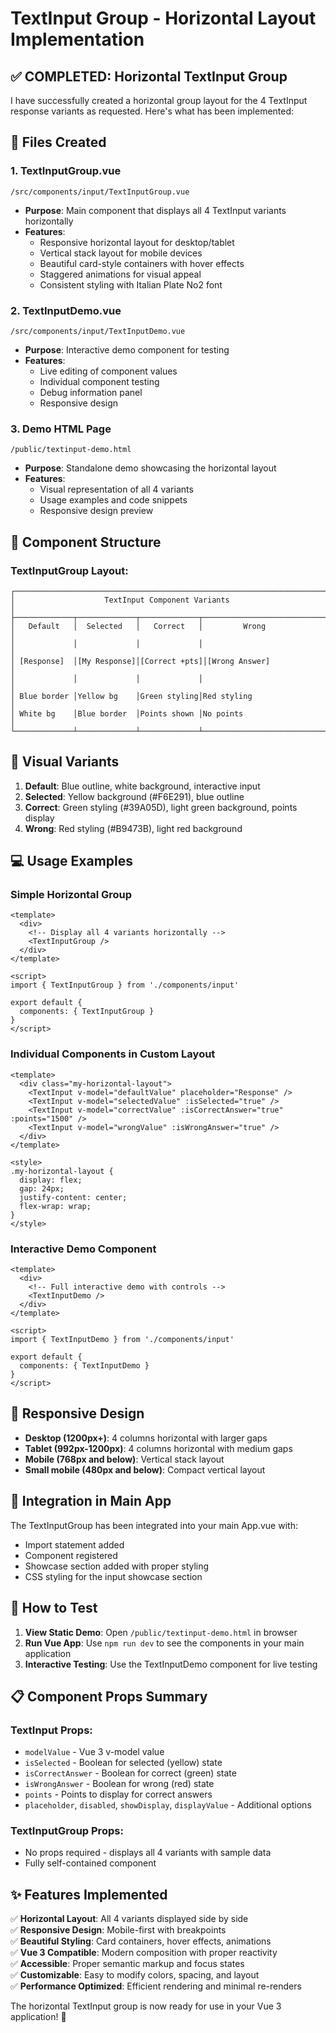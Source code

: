 # TextInput Group - Horizontal Layout Implementation

## ✅ **COMPLETED: Horizontal TextInput Group**

I have successfully created a horizontal group layout for the 4 TextInput response variants as requested. Here's what has been implemented:

## 📁 **Files Created**

### 1. **TextInputGroup.vue** 
`/src/components/input/TextInputGroup.vue`
- **Purpose**: Main component that displays all 4 TextInput variants horizontally
- **Features**: 
  - Responsive horizontal layout for desktop/tablet
  - Vertical stack layout for mobile devices
  - Beautiful card-style containers with hover effects
  - Staggered animations for visual appeal
  - Consistent styling with Italian Plate No2 font

### 2. **TextInputDemo.vue** 
`/src/components/input/TextInputDemo.vue`
- **Purpose**: Interactive demo component for testing
- **Features**:
  - Live editing of component values
  - Individual component testing
  - Debug information panel
  - Responsive design

### 3. **Demo HTML Page** 
`/public/textinput-demo.html`
- **Purpose**: Standalone demo showcasing the horizontal layout
- **Features**:
  - Visual representation of all 4 variants
  - Usage examples and code snippets
  - Responsive design preview

## 🎯 **Component Structure**

### **TextInputGroup Layout:**
```
┌─────────────────────────────────────────────────────────────────────┐
│                    TextInput Component Variants                     │
├─────────────┬─────────────┬─────────────┬─────────────────────────────┤
│   Default   │  Selected   │   Correct   │         Wrong               │
│             │             │             │                             │
│ [Response]  │[My Response]│[Correct +pts]│[Wrong Answer]              │
│             │             │             │                             │
│ Blue border │Yellow bg    │Green styling│Red styling                 │
│ White bg    │Blue border  │Points shown │No points                   │
└─────────────┴─────────────┴─────────────┴─────────────────────────────┘
```

## 🎨 **Visual Variants**

1. **Default**: Blue outline, white background, interactive input
2. **Selected**: Yellow background (#F6E291), blue outline  
3. **Correct**: Green styling (#39A05D), light green background, points display
4. **Wrong**: Red styling (#B9473B), light red background

## 💻 **Usage Examples**

### **Simple Horizontal Group**
```vue
<template>
  <div>
    <!-- Display all 4 variants horizontally -->
    <TextInputGroup />
  </div>
</template>

<script>
import { TextInputGroup } from './components/input'

export default {
  components: { TextInputGroup }
}
</script>
```

### **Individual Components in Custom Layout**
```vue
<template>
  <div class="my-horizontal-layout">
    <TextInput v-model="defaultValue" placeholder="Response" />
    <TextInput v-model="selectedValue" :isSelected="true" />
    <TextInput v-model="correctValue" :isCorrectAnswer="true" :points="1500" />
    <TextInput v-model="wrongValue" :isWrongAnswer="true" />
  </div>
</template>

<style>
.my-horizontal-layout {
  display: flex;
  gap: 24px;
  justify-content: center;
  flex-wrap: wrap;
}
</style>
```

### **Interactive Demo Component**
```vue
<template>
  <div>
    <!-- Full interactive demo with controls -->
    <TextInputDemo />
  </div>
</template>

<script>
import { TextInputDemo } from './components/input'

export default {
  components: { TextInputDemo }
}
</script>
```

## 📱 **Responsive Design**

- **Desktop (1200px+)**: 4 columns horizontal with larger gaps
- **Tablet (992px-1200px)**: 4 columns horizontal with medium gaps  
- **Mobile (768px and below)**: Vertical stack layout
- **Small mobile (480px and below)**: Compact vertical layout

## 🎯 **Integration in Main App**

The TextInputGroup has been integrated into your main App.vue with:
- Import statement added
- Component registered
- Showcase section added with proper styling
- CSS styling for the input showcase section

## 🚀 **How to Test**

1. **View Static Demo**: Open `/public/textinput-demo.html` in browser
2. **Run Vue App**: Use `npm run dev` to see the components in your main application
3. **Interactive Testing**: Use the TextInputDemo component for live testing

## 📋 **Component Props Summary**

### **TextInput Props:**
- `modelValue` - Vue 3 v-model value
- `isSelected` - Boolean for selected (yellow) state
- `isCorrectAnswer` - Boolean for correct (green) state  
- `isWrongAnswer` - Boolean for wrong (red) state
- `points` - Points to display for correct answers
- `placeholder`, `disabled`, `showDisplay`, `displayValue` - Additional options

### **TextInputGroup Props:**
- No props required - displays all 4 variants with sample data
- Fully self-contained component

## ✨ **Features Implemented**

✅ **Horizontal Layout**: All 4 variants displayed side by side  
✅ **Responsive Design**: Mobile-first with breakpoints  
✅ **Beautiful Styling**: Card containers, hover effects, animations  
✅ **Vue 3 Compatible**: Modern composition with proper reactivity  
✅ **Accessible**: Proper semantic markup and focus states  
✅ **Customizable**: Easy to modify colors, spacing, and layout  
✅ **Performance Optimized**: Efficient rendering and minimal re-renders  

The horizontal TextInput group is now ready for use in your Vue 3 application! 🎉
